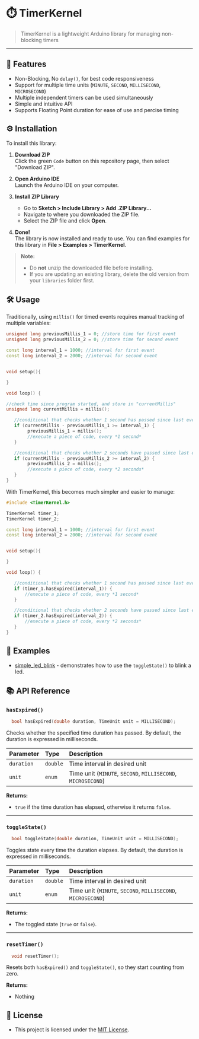 # ⏱️ TimerKernel

>TimerKernel is a lightweight Arduino library for managing non-blocking timers

---

## 🚀 Features

- Non-Blocking, No `delay()`, for best code responsiveness
- Support for multiple time units (`MINUTE`, `SECOND`, `MILLISECOND`, `MICROSECOND`)
- Multiple independent timers can be used simultaneously
- Simple and intuitive API
- Supports Floating Point duration for ease of use and percise timing

## ⚙️ Installation

To install this library:

1. **Download ZIP**  
   Click the green `Code` button on this repository page, then select "Download ZIP".

2. **Open Arduino IDE**  
   Launch the Arduino IDE on your computer.

3. **Install ZIP Library**  
   - Go to **Sketch > Include Library > Add .ZIP Library...**
   - Navigate to where you downloaded the ZIP file.
   - Select the ZIP file and click **Open**.

4. **Done!**  
   The library is now installed and ready to use. You can find examples for this library in **File > Examples > TimerKernel**.

>**Note:**
>
> - Do **not** unzip the downloaded file before installing.  
> - If you are updating an existing library, delete the old version from your `libraries` folder first.

## 🛠️ Usage

Traditionally, using `millis()` for timed events requires manual tracking of multiple variables:

```cpp
unsigned long previousMillis_1 = 0; //store time for first event
unsigned long previousMillis_2 = 0; //store time for second event

const long interval_1 = 1000; //interval for first event
const long interval_2 = 2000; //interval for second event


void setup(){

}

void loop() {

//check time since program started, and store in "currentMillis"
unsigned long currentMillis = millis();

   //conditional that checks whether 1 second has passed since last event
   if (currentMillis - previousMillis_1 >= interval_1) {
        previousMillis_1 = millis();
        //execute a piece of code, every *1 second*
   }

   //conditional that checks whether 2 seconds have passed since last event
   if (currentMillis - previousMillis_2 >= interval_2) {
        previousMillis_2 = millis();
        //execute a piece of code, every *2 seconds*
   }
}
```

With TimerKernel, this becomes much simpler and easier to manage:

```cpp
#include <TimerKernel.h>

TimerKernel timer_1;
TimerKernel timer_2;

const long interval_1 = 1000; //interval for first event
const long interval_2 = 2000; //interval for second event


void setup(){

}

void loop() {

   //conditional that checks whether 1 second has passed since last event
   if (timer_1.hasExpired(interval_1)) {
       //execute a piece of code, every *1 second*
   }

   //conditional that checks whether 2 seconds have passed since last event
   if (timer_2.hasExpired(interval_2)) {
       //execute a piece of code, every *2 seconds*
   }
}
```

## 📖 Examples

- [simple_led_blink](examples/simple_led_blink/simple_led_blink.ino) - demonstrates how to use the `toggleState()` to blink a led.

## 📚 API Reference

### `hasExpired()`

```cpp
  bool hasExpired(double duration, TimeUnit unit = MILLISECOND);
```

Checks whether the specified time duration has passed.
By default, the duration is expressed in milliseconds.

| Parameter  | Type     | Description                                                  |
| :--------  | :------- | :----------------------------------------------------------- |
| `duration` | `double` | Time interval in desired unit                                |
| `unit`     | `enum`   | Time unit (`MINUTE`, `SECOND`, `MILLISECOND`, `MICROSECOND`) |

**Returns:**

- `true` if the time duration has elapsed, otherwise it returns `false`.

---

### `toggleState()`

```cpp
  bool toggleState(double duration, TimeUnit unit = MILLISECOND);
```

Toggles state every time the duration elapses.
By default, the duration is expressed in milliseconds.

| Parameter  | Type     | Description                                                  |
| :--------  | :------- | :----------------------------------------------------------- |
| `duration` | `double` | Time interval in desired unit                                |
| `unit`     | `enum`   | Time unit (`MINUTE`, `SECOND`, `MILLISECOND`, `MICROSECOND`) |

**Returns:**

- The toggled state (`true` or `false`).

---

### `resetTimer()`

```cpp
  void resetTimer();
```

Resets both `hasExpired()` and `toggleState()`, so they start counting from zero.

**Returns:**

- Nothing

## 📜 License

- This project is licensed under the [MIT License](LICENSE).
